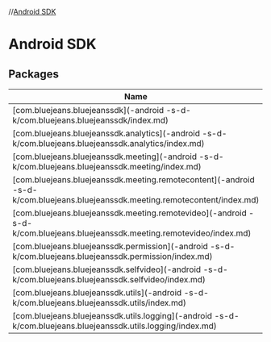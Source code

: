 //[Android SDK](index.md)



# Android SDK  


## Packages  
  
|  Name | 
|---|
| <a name="com.bluejeans.bluejeanssdk////PointingToDeclaration/"></a>[com.bluejeans.bluejeanssdk](-android -s-d-k/com.bluejeans.bluejeanssdk/index.md)|
| <a name="com.bluejeans.bluejeanssdk.analytics////PointingToDeclaration/"></a>[com.bluejeans.bluejeanssdk.analytics](-android -s-d-k/com.bluejeans.bluejeanssdk.analytics/index.md)|
| <a name="com.bluejeans.bluejeanssdk.meeting////PointingToDeclaration/"></a>[com.bluejeans.bluejeanssdk.meeting](-android -s-d-k/com.bluejeans.bluejeanssdk.meeting/index.md)|
| <a name="com.bluejeans.bluejeanssdk.meeting.remotecontent////PointingToDeclaration/"></a>[com.bluejeans.bluejeanssdk.meeting.remotecontent](-android -s-d-k/com.bluejeans.bluejeanssdk.meeting.remotecontent/index.md)|
| <a name="com.bluejeans.bluejeanssdk.meeting.remotevideo////PointingToDeclaration/"></a>[com.bluejeans.bluejeanssdk.meeting.remotevideo](-android -s-d-k/com.bluejeans.bluejeanssdk.meeting.remotevideo/index.md)|
| <a name="com.bluejeans.bluejeanssdk.permission////PointingToDeclaration/"></a>[com.bluejeans.bluejeanssdk.permission](-android -s-d-k/com.bluejeans.bluejeanssdk.permission/index.md)|
| <a name="com.bluejeans.bluejeanssdk.selfvideo////PointingToDeclaration/"></a>[com.bluejeans.bluejeanssdk.selfvideo](-android -s-d-k/com.bluejeans.bluejeanssdk.selfvideo/index.md)|
| <a name="com.bluejeans.bluejeanssdk.utils////PointingToDeclaration/"></a>[com.bluejeans.bluejeanssdk.utils](-android -s-d-k/com.bluejeans.bluejeanssdk.utils/index.md)|
| <a name="com.bluejeans.bluejeanssdk.utils.logging////PointingToDeclaration/"></a>[com.bluejeans.bluejeanssdk.utils.logging](-android -s-d-k/com.bluejeans.bluejeanssdk.utils.logging/index.md)|

